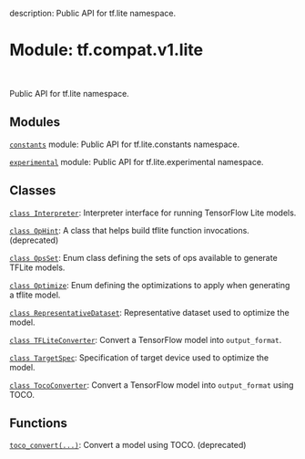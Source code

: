 description: Public API for tf.lite namespace.

<div itemscope itemtype="http://developers.google.com/ReferenceObject">
<meta itemprop="name" content="tf.compat.v1.lite" />
<meta itemprop="path" content="Stable" />
</div>

# Module: tf.compat.v1.lite

<!-- Insert buttons and diff -->

<table class="tfo-notebook-buttons tfo-api nocontent" align="left">

</table>



Public API for tf.lite namespace.



## Modules

[`constants`](../../../tf/compat/v1/lite/constants.md) module: Public API for tf.lite.constants namespace.

[`experimental`](../../../tf/compat/v1/lite/experimental.md) module: Public API for tf.lite.experimental namespace.

## Classes

[`class Interpreter`](../../../tf/lite/Interpreter.md): Interpreter interface for running TensorFlow Lite models.

[`class OpHint`](../../../tf/compat/v1/lite/OpHint.md): A class that helps build tflite function invocations. (deprecated)

[`class OpsSet`](../../../tf/lite/OpsSet.md): Enum class defining the sets of ops available to generate TFLite models.

[`class Optimize`](../../../tf/lite/Optimize.md): Enum defining the optimizations to apply when generating a tflite model.

[`class RepresentativeDataset`](../../../tf/lite/RepresentativeDataset.md): Representative dataset used to optimize the model.

[`class TFLiteConverter`](../../../tf/compat/v1/lite/TFLiteConverter.md): Convert a TensorFlow model into `output_format`.

[`class TargetSpec`](../../../tf/lite/TargetSpec.md): Specification of target device used to optimize the model.

[`class TocoConverter`](../../../tf/compat/v1/lite/TocoConverter.md): Convert a TensorFlow model into `output_format` using TOCO.

## Functions

[`toco_convert(...)`](../../../tf/compat/v1/lite/toco_convert.md): Convert a model using TOCO. (deprecated)

